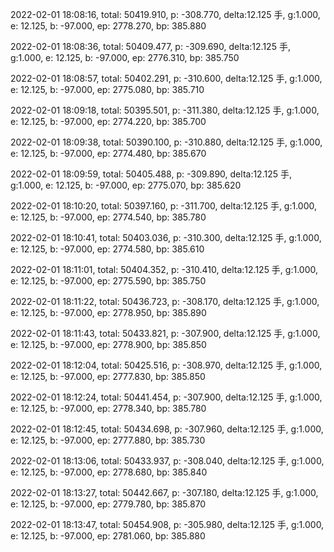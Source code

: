 2022-02-01 18:08:16, total: 50419.910, p: -308.770, delta:12.125 手, g:1.000, e: 12.125, b: -97.000, ep: 2778.270, bp: 385.880

2022-02-01 18:08:36, total: 50409.477, p: -309.690, delta:12.125 手, g:1.000, e: 12.125, b: -97.000, ep: 2776.310, bp: 385.750

2022-02-01 18:08:57, total: 50402.291, p: -310.600, delta:12.125 手, g:1.000, e: 12.125, b: -97.000, ep: 2775.080, bp: 385.710

2022-02-01 18:09:18, total: 50395.501, p: -311.380, delta:12.125 手, g:1.000, e: 12.125, b: -97.000, ep: 2774.220, bp: 385.700

2022-02-01 18:09:38, total: 50390.100, p: -310.880, delta:12.125 手, g:1.000, e: 12.125, b: -97.000, ep: 2774.480, bp: 385.670

2022-02-01 18:09:59, total: 50405.488, p: -309.890, delta:12.125 手, g:1.000, e: 12.125, b: -97.000, ep: 2775.070, bp: 385.620

2022-02-01 18:10:20, total: 50397.160, p: -311.700, delta:12.125 手, g:1.000, e: 12.125, b: -97.000, ep: 2774.540, bp: 385.780

2022-02-01 18:10:41, total: 50403.036, p: -310.300, delta:12.125 手, g:1.000, e: 12.125, b: -97.000, ep: 2774.580, bp: 385.610

2022-02-01 18:11:01, total: 50404.352, p: -310.410, delta:12.125 手, g:1.000, e: 12.125, b: -97.000, ep: 2775.590, bp: 385.750

2022-02-01 18:11:22, total: 50436.723, p: -308.170, delta:12.125 手, g:1.000, e: 12.125, b: -97.000, ep: 2778.950, bp: 385.890

2022-02-01 18:11:43, total: 50433.821, p: -307.900, delta:12.125 手, g:1.000, e: 12.125, b: -97.000, ep: 2778.900, bp: 385.850

2022-02-01 18:12:04, total: 50425.516, p: -308.970, delta:12.125 手, g:1.000, e: 12.125, b: -97.000, ep: 2777.830, bp: 385.850

2022-02-01 18:12:24, total: 50441.454, p: -307.900, delta:12.125 手, g:1.000, e: 12.125, b: -97.000, ep: 2778.340, bp: 385.780

2022-02-01 18:12:45, total: 50434.698, p: -307.960, delta:12.125 手, g:1.000, e: 12.125, b: -97.000, ep: 2777.880, bp: 385.730

2022-02-01 18:13:06, total: 50433.937, p: -308.040, delta:12.125 手, g:1.000, e: 12.125, b: -97.000, ep: 2778.680, bp: 385.840

2022-02-01 18:13:27, total: 50442.667, p: -307.180, delta:12.125 手, g:1.000, e: 12.125, b: -97.000, ep: 2779.780, bp: 385.870

2022-02-01 18:13:47, total: 50454.908, p: -305.980, delta:12.125 手, g:1.000, e: 12.125, b: -97.000, ep: 2781.060, bp: 385.880